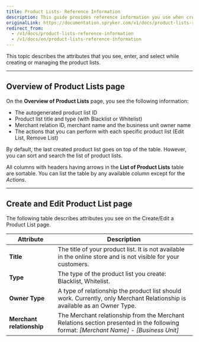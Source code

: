 ```yaml
---
title: Product Lists- Reference Information
description: This guide provides reference information you use when creating, updating, and managing product list in the Back Office.
originalLink: https://documentation.spryker.com/v1/docs/product-lists-reference-information
redirect_from:
  - /v1/docs/product-lists-reference-information
  - /v1/docs/en/product-lists-reference-information
---
```


This topic describes the attributes that you see, enter, and select while creating or managing the product lists.
***
## Overview of Product Lists page

On the **Overview of Product Lists** page, you see the following information:

* The autogenerated product list ID
* Product list title and type (with Blacklist or Whitelist)
* Merchant relation ID, merchant name and the business unit owner name
* The actions that you can perform with each specific product list (Edit List, Remove List)

By default, the last created product list goes on top of the table. However, you can sort and search the list of product lists.

All columns with headers having arrows in the **List of Product Lists** table are sortable. You can list the table by any available column except for the _Actions_.
***
## Create and Edit Product List page

The following table describes attributes you see on the Create/Edit a Product List page.

| Attribute |Description  |
| --- | --- |
| **Title** |  The title of your product list. It is not available in the online store and is not visible for your customers.|
| **Type** | The type of the product list you create: Blacklist, Whitelist. |
| **Owner Type** | A type of relationship the product list should work. Currently, only Merchant Relationship is available as an Owner Type. |
| **Merchant relationship** | The Merchant relationship from the Merchant Relations section presented in the following format: _[Merchant Name] - [Business Unit]_ |
